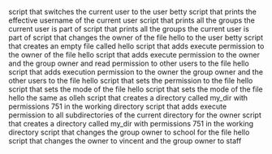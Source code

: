 script that switches the current user to the user betty
script that prints the effective username of the current user
script that prints all the groups the current user is part of
script that prints all the groups the current user is part of
script that changes the owner of the file hello to the user betty
script that creates an empty file called hello
script that adds execute permission to the owner of the file hello
script that adds execute permission to the owner and the group owner and read permission to other users to the file hello
script that adds execution permission to the owner the group owner and the other users to the file hello
script that sets the permission to the file hello
script that sets the mode of the file hello
script that sets the mode of the file hello the same as olleh
script that creates a directory called my_dir with permissions 751 in the working directory
script that adds execute permission to all subdirectories of the current directory for the owner
script that creates a directory called my_dir with permissions 751 in the working directory
script that changes the group owner to school for the file hello
script that changes the owner to vincent and the group owner to staff
